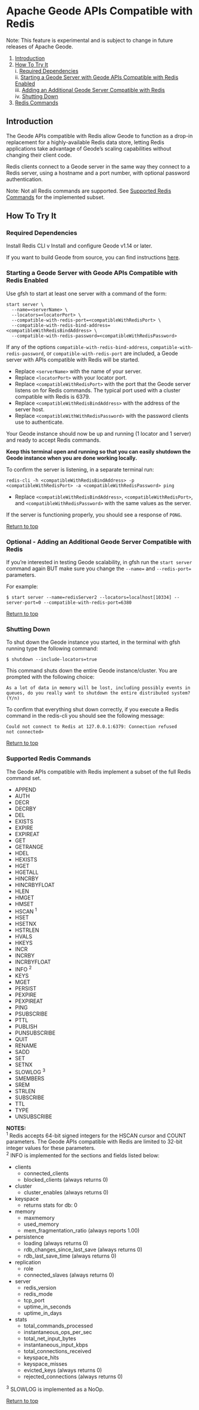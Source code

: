 # <a name="top"></a>Apache Geode APIs Compatible with Redis

Note: This feature is experimental and is subject to change in future releases of Apache Geode.

1. [Introduction](#introduction)  
2. [How To Try It](#how-to-try-it)  
    i. [Required Dependencies](#dependencies)  
    ii. [Starting a Geode Server with Geode APIs Compatible with Redis Enabled](#starting-a-server)  
    iii. [Adding an Additional Geode Server Compatible with Redis](#adding-a-server)  
    iv. [Shutting Down](#shutting-down)  
3. [Redis Commands](#redis-commands)

## <a name="introduction"></a>Introduction

The Geode APIs compatible with Redis allow Geode to function as a drop-in replacement for a highly-available Redis data store, letting Redis applications take advantage of Geode’s scaling capabilities without changing their client code. 

Redis clients connect to a Geode server in the same way they connect to a Redis server, using a hostname and a port number, with optional password authentication.

Note: Not all Redis commands are supported. See [Supported Redis Commands](#supported-redis-commands) for the implemented subset.

## <a name="how-to-try-it"></a>How To Try It

### <a name="dependencies"></a>Required Dependencies
Install Redis CLI v
Install and configure Geode v1.14 or later. 

If you want to build Geode from source, you can find instructions [here](../BUILDING.md).

### <a name="starting-a-server"></a>Starting a Geode Server with Geode APIs Compatible with Redis Enabled
Use gfsh to start at least one server with a command of the form:

```console
start server \
  --name=<serverName> \
  --locators=<locatorPort> \
  --compatible-with-redis-port=<compatibleWithRedisPort> \
  --compatible-with-redis-bind-address=<compatibleWithRedisBindAddress> \
  --compatible-with-redis-password=<compatibleWithRedisPassword>
```

If any of the options `compatible-with-redis-bind-address`, `compatible-with-redis-password`, or `compatible-with-redis-port` are included, a Geode server with APIs compatible with Redis will be started.

- Replace `<serverName>` with the name of your server.
- Replace `<locatorPort>` with your locator port.
- Replace `<compatibleWithRedisPort>` with the port that the Geode server listens on for Redis commands. The typical port used with a cluster compatible with Redis is 6379.
- Replace `<compatibleWithRedisBindAddress>` with the address of the server host.
- Replace `<compatibleWithWithRedisPassword>` with the password clients use to authenticate.

Your Geode instance should now be up and running (1 locator and 1 server) and ready to accept Redis 
    commands.  

**Keep this terminal open and running so that you can easily shutdown the Geode instance when you are 
    done working locally.**

To confirm the server is listening, in a separate terminal run:

```console
redis-cli -h <compatibleWithRedisBindAddress> -p <compatibleWithRedisPort> -a <compatibleWithRedisPassword> ping
```

- Replace `<compatibleWithRedisBindAddress>`, `<compatibleWithRedisPort>`, and `<compatibleWithRedisPassword>` with the same values as the server.

If the server is functioning properly, you should see a response of `PONG`.

[Return to top](#top)

### <a name="adding-a-server"></a>Optional - Adding an Additional Geode Server Compatible with Redis 
If you’re interested in testing Geode scalability, in gfsh run the `start server` command again BUT 
make sure you change the `--name=` and `--redis-port=` parameters. 

For example: 
   ```commandLine
   $ start server --name=redisServer2 --locators=localhost[10334] --server-port=0 --compatible-with-redis-port=6380
   ```

[Return to top](#top)

### <a name="shutting-down"></a>Shutting Down 
To shut down the Geode instance you started, in the terminal with gfsh running type the following command:
```commandLine
$ shutdown --include-locators=true
```
	
This command shuts down the entire Geode instance/cluster. You are prompted with the following choice: 
```commandline
As a lot of data in memory will be lost, including possibly events in queues, do you really want to shutdown the entire distributed system? (Y/n)
```

To confirm that everything shut down correctly, if you execute a Redis command in the redis-cli you should see the following message:
```commandline
Could not connect to Redis at 127.0.0.1:6379: Connection refused 
not connected>
```

[Return to top](#top)

### <a name="redis-commands"></a> Supported Redis Commands

The Geode APIs compatible with Redis implement a subset of the full Redis command set.

- APPEND <br/>
- AUTH <br/>
- DECR <br/>
- DECRBY <br/>
- DEL <br/>
- EXISTS <br/>
- EXPIRE <br/>
- EXPIREAT <br/>
- GET <br/>
- GETRANGE <br/>
- HDEL <br/>
- HEXISTS <br/>
- HGET <br/>
- HGETALL <br/>
- HINCRBY <br/>
- HINCRBYFLOAT <br/>
- HLEN <br/>
- HMGET <br/>
- HMSET <br/>
- HSCAN <sup>1</sup>  <br/>
- HSET <br/>
- HSETNX <br/>
- HSTRLEN <br/>
- HVALS <br/>
- HKEYS <br/>
- INCR <br/>
- INCRBY <br/>
- INCRBYFLOAT <br/>
- INFO <sup>2</sup> <br/>
- KEYS <br/>
- MGET <br/>
- PERSIST <br/>
- PEXPIRE <br/>
- PEXPIREAT <br/>
- PING <br/>
- PSUBSCRIBE <br/>
- PTTL <br/>
- PUBLISH <br/>
- PUNSUBSCRIBE <br/>
- QUIT <br/>
- RENAME <br/>
- SADD <br/>
- SET <br/>
- SETNX <br/>
- SLOWLOG <sup>3</sup> <br/>
- SMEMBERS <br/>
- SREM <br/>
- STRLEN <br/>
- SUBSCRIBE <br/>
- TTL <br/>
- TYPE <br/>
- UNSUBSCRIBE <br/>

**NOTES:**<br>
<sup>1</sup> Redis accepts 64-bit signed integers for the HSCAN cursor and COUNT parameters. The Geode APIs compatible with Redis are limited to 32-bit integer values for these parameters.
<br/>
<sup>2</sup> INFO is implemented for the sections and fields listed below:
 - clients
    - connected_clients
    - blocked_clients (always returns 0)
 - cluster
    - cluster_enables (always returns 0)
 - keyspace
    - returns stats for db: 0
 - memory
    - maxmemory
    - used_memory
    - mem_fragmentation_ratio (always reports 1.00) 
 - persistence
    - loading (always returns 0)
    - rdb_changes_since_last_save (always returns 0)
    - rdb_last_save_time (always returns 0)
 - replication
    - role
    - connected_slaves (always returns 0)
 - server
   - redis_version
   - redis_mode
   - tcp_port
   - uptime_in_seconds
   - uptime_in_days
 - stats
    - total_commands_processed
    - instantaneous_ops_per_sec
    - total_net_input_bytes
    - instantaneous_input_kbps
    - total_connections_received
    - keyspace_hits
    - keyspace_misses
    - evicted_keys (always returns 0)
    - rejected_connections (always returns 0)
    

<sup>3</sup>  SLOWLOG is implemented as a NoOp.

[Return to top](#top)

